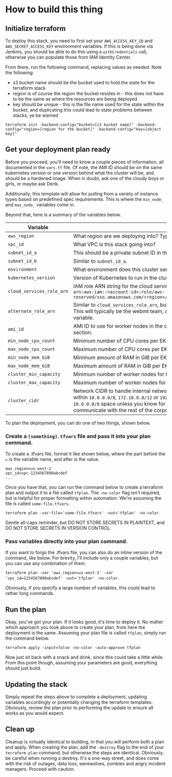 # How to build this thing

## Initialize terraform
To deploy this stack, you need to first set your `AWS_ACCESS_KEY_ID` and `AWS_SECRET_ACCESS_KEY` environment variables. If this is being done via Jenkins, you should be able to do this using a `withCredentials` call, otherwise you can populate those from IAM Identity Center.

From there, run the following command, replacing values as needed. Note the following:

* s3 bucket name should be the bucket used to hold the state for the terraform stack
* region is of course the region the bucket resides in - this does not have to be the same as where the resources are being deployed
* key should be unique - this is the file name used for the state within the bucket, and duplicating this could lead to state problems between stacks; ye be warned

`terraform init -backend-config="bucket=[s3 bucket name]" -backend-config="region=[region for the bucket]" -backend-config="key=[object key]"`

## Get your deployment plan ready

Before you proceed, you'll need to know a couple pieces of information, all documented in the `vars.tf` file. Of note, the AMI ID should be on the same kubernetes version or one version behind what the cluster will be, and should be a hardened image. When in doubt, ask one of the cloudy boys or girls, or maybe ask Derik.

Additionally, this template will allow for pulling from a variety of instance types based on predefined spec requirements. This is where the `min_node_` and `max_node_` variables come in.

Beyond that, here is a summary of the variables below.

| Variable                  | Description                                                                                                                                                                                                                                                        | Example                                                                                                              |
|---------------------------|--------------------------------------------------------------------------------------------------------------------------------------------------------------------------------------------------------------------------------------------------------------------|----------------------------------------------------------------------------------------------------------------------|
| `aws_region`              | What region are we deploying into? Typically will be `us-west-2`.                                                                                                                                                                                                  | `us-west-2`                                                                                                          |
| `vpc_id`                  | What VPC is this stack going into?                                                                                                                                                                                                                                 | `vpc-1234567890abcdef`                                                                                               |
| `subnet_id_a`             | This should be a private subnet ID in the `[region]-a` subnet.                                                                                                                                                                                                     | `subnet-abcdef1234567890`                                                                                            |
| `subnet_id_b`             | Similar to `subnet_id_a`.                                                                                                                                                                                                                                          | `subnet-0987654321fedcba`                                                                                            |
| `environment`             | What environment does this cluster serve? For example, `devc`, `prod`, etc.                                                                                                                                                                                        | `devc`                                                                                                               |
| `kubernetes_version`      | Version of Kubernetes to run in the cluster, like `1.30`.                                                                                                                                                                                                           | `1.30`                                                                                                               |
| `cloud_services_role_arn` | IAM role ARN string for the cloud services team. Should look something like this: `arn:aws:iam::<account-id>:role/aws-reserved/sso.amazonaws.com/<region>/AWSReservedSSO_AWSAdministratorAccess_<identifier>`                                                      | `arn:aws:iam::123456789012:role/aws-reserved/sso.amazonaws.com/us-west-2/AWSReservedSSO_AWSAdministratorAccess_abcde` |
| `alternate_role_arn`      | Similar to `cloud_services_role_arn`, but for granting another team read access to the cluster. This will typically be the webmt team, and formatted similarly to the `cloud_services_role_arn` variable.                                                           | `arn:aws:iam::123456789012:role/aws-reserved/sso.amazonaws.com/us-west-2/AWSReservedSSO_ReadOnlyAccess_abcde`         |
| `ami_id`                  | AMI ID to use for worker nodes in the cluster. See the long-ish note at the beginning of this section.                                                                                                                                                             | `ami-0abcdef1234567890`                                                                                              |
| `min_node_cpu_count`      | Minimum number of CPU cores per EKS worker node.                                                                                                                                                                                                                   | `2`                                                                                                                  |
| `max_node_cpu_count`      | Maximum number of CPU cores per EKS worker node.                                                                                                                                                                                                                   | `8`                                                                                                                  |
| `min_node_mem_GiB`        | Minimum amount of RAM in GiB per EKS worker node.                                                                                                                                                                                                                  | `4`                                                                                                                  |
| `max_node_mem_GiB`        | Maximum amount of RAM in GiB per EKS worker node.                                                                                                                                                                                                                  | `16`                                                                                                                 |
| `cluster_min_capacity`    | Minimum number of worker nodes for the EKS cluster.                                                                                                                                                                                                                | `1`                                                                                                                  |
| `cluster_max_capacity`    | Maximum number of worker nodes for the EKS cluster.                                                                                                                                                                                                                | `5`                                                                                                                  |
| `cluster_cidr`            | Network CIDR to handle internal networking within the Kubernetes cluster. This should fall within `10.0.0.0/8`, `172.16.0.0/12` or `192.168.0.0/16`. Avoid using anything within the `10.0.0.0/8` space unless you know for a fact that this cluster will have no need to communicate with the rest of the corporate network. | `172.16.0.0/16`                                                                                                      |

To plan the deployment, you can do one of two things, shown below.

### Create a `[something].tfvars` file and pass it into your plan command.

To create a .tfvars file, format it like shown below, where the part before the `=` is the variable name, and after is the value.

```
aws_region=us-west-2
vpc_id=vpc-1234567890abcdef
...
```

Once you have that, you can run the command below to create a terraform plan and output it to a file called `tfplan`. The `-no-color` flag isn't required, but is helpful for proper formatting within automation. We're assuming the file is called `some-file.tfvars`.

`terraform plan -var-file='some-file.tfvars' -out='tfplan' -no-color`

Gentle all-caps reminder, but DO NOT STORE SECRETS IN PLAINTEXT, and DO NOT STORE SECRETS IN VERSION CONTROL.

### Pass variables directly into your plan command.

If you want to forgo the .tfvars file, you can also do an inline version of the command, like below. For brevity, I'll include only a couple variables, but you can use any combination of them.

`terraform plan -var 'aws_region=us-west-2' -var 'vpc_id=1234567890abcdef' -out='tfplan' -no-color`.

Obviously, if you specify a large number of variables, this could lead to rather long commands.

## Run the plan

Okay, you've got your plan. If it looks good, it's time to deploy it. No matter which approach you took above to create your plan, from here the deployment is the same. Assuming your plan file is called `tfplan`, simply run the command below.

`terraform apply -input=false -no-color -auto-approve tfplan`

Now just sit back with a snack and drink, since this could take a little while. From this point though, assuming your parameters are good, everything should just build.

## Updating the stack

Simply repeat the steps above to complete a deployment, updating variables accordingly or potentially changing the terraform templates. Obviously, review the plan prior to performing the update to ensure all works as you would expect.

## Clean up

Cleanup is virtually identical to building, in that you will perform both a plan and apply. When creating the plan, add the `-destroy` flag to the end of your `terraform plan` command, but otherwise the steps are identical. Obviously, be careful when running a destroy. It's a one-way street, and does come with the risk of outages, data loss, werewolves, zombies and angry incident managers. Proceed with caution.
